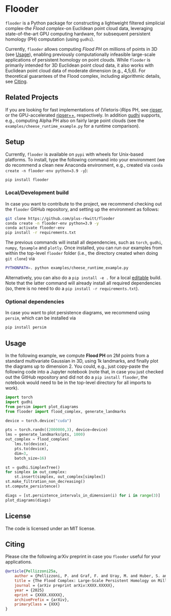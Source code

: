 # Flooder

`flooder` is a Python package for constructing a lightweight filtered simplicial complex-*the Flood complex*-on Euclidean point cloud data, leveraging state-of-the-art GPU computing hardware, for subsequent persistent homology (PH) computation (using `gudhi`).

Currently, `flooder` allows computing *Flood PH* on millions of points in 3D (see [Usage](#usage)), enabling previously computationally infeasible large-scale applications of persistent homology on point clouds. While `flooder` is primarily intended for 3D Euclidean point cloud data, it also works with Euclidean point cloud data of moderate dimension (e.g., 4,5,6). For theoretical guarantees of the Flood complex, including algorithmic details, see [Citing](#citing).

## Related Projects

If you are looking for fast implementations of (Vietoris-)Rips PH, see 
[ripser](https://github.com/ripser/ripser), or the GPU-accelerated [ripser++](https://github.com/simonzhang00/ripser-plusplus), respectively. In addition [gudhi](https://pypi.org/project/gudhi/) supports, e.g., computing Alpha PH also on fairly large point clouds (see the `examples/cheese_runtime_example.py` for a runtime comparison).

## Setup

Currently, `flooder` is available on `pypi` with wheels for Unix-based platforms. To install, type the following command into your environment (we do recommend a clean new Anaconda environment, e.g., created via `conda create -n flooder-env python=3.9 -y`):

```bash
pip install flooder
```

### Local/Development build

In case you want to contribute to the project, we recommend checking out the `flooder` GitHub repository, and setting up the environment as follows:

```bash
git clone https://github.com/plus-rkwitt/flooder
conda create -n flooder-env python=3.9 -y
conda activate flooder-env
pip install -r requirements.txt
```
The previous commands will install all dependencies, such as `torch`, `gudhi`, `numpy`, `fpsample` and `plotly`. Once installed, you can run our examples from within the top-level `flooder` folder (i.e., the directory created when doing `git clone`) via 

```bash
PYTHONPATH=. python examples/cheese_runtime_example.py
```

Alternatively, you can also do a `pip install -e .` for a local [editable](https://setuptools.pypa.io/en/latest/userguide/development_mode.html) build. Note that the latter command will already install all required dependencies (so, there is no need to do a `pip install -r requirements.txt`).

### Optional dependencies

In case you want to plot persistence diagrams, we recommend using `persim`, which can be installed via

```bash
pip install persim
```

## Usage

In the following example, we compute **Flood PH** on 2M points from a standard multivariate Gaussian in 3D, using 1k landmarks, and finally plot the diagrams up to dimension 2. You could, e.g., just copy-paste the following code into a Jupyter notebook (note that, in case you just checked out the GitHub repository and did not do a `pip install flooder`, the notebook would need to be in the top-level directory for all imports to work).

```python
import torch
import gudhi
from persim import plot_diagrams
from flooder import flood_complex, generate_landmarks

device = torch.device("cuda")

pts = torch.randn((2000000,3), device=device)
lms = generate_landmarks(pts, 1000)
out_complex = flood_complex(
    lms.to(device), 
    pts.to(device), 
    dim=3, 
    batch_size=16)

st = gudhi.SimplexTree()
for simplex in out_complex:
    st.insert(simplex, out_complex[simplex])
st.make_filtration_non_decreasing()
st.compute_persistence()

diags = [st.persistence_intervals_in_dimension(i) for i in range(3)]
plot_diagrams(diags)
```

## License

The code is licensed under an MIT license.

## Citing

Please cite the following arXiv preprint in case you `flooder` useful for your applications.

```bibtex
@article{Pellizzoni25a,
    author = {Pellizzoni, P. and Graf, F. and Uray, M. and Huber, S. and Kwitt, R.},
    title = {The Flood Complex: Large-Scale Persistent Homology on Millions of Points},
    journal = {arXiv preprint arXiv:XXXX.XXXXX},
    year = {2025}
    eprint = {XXXX.XXXXX},
    archivePrefix = {arXiv},
    primaryClass = {XXX}
}
```





